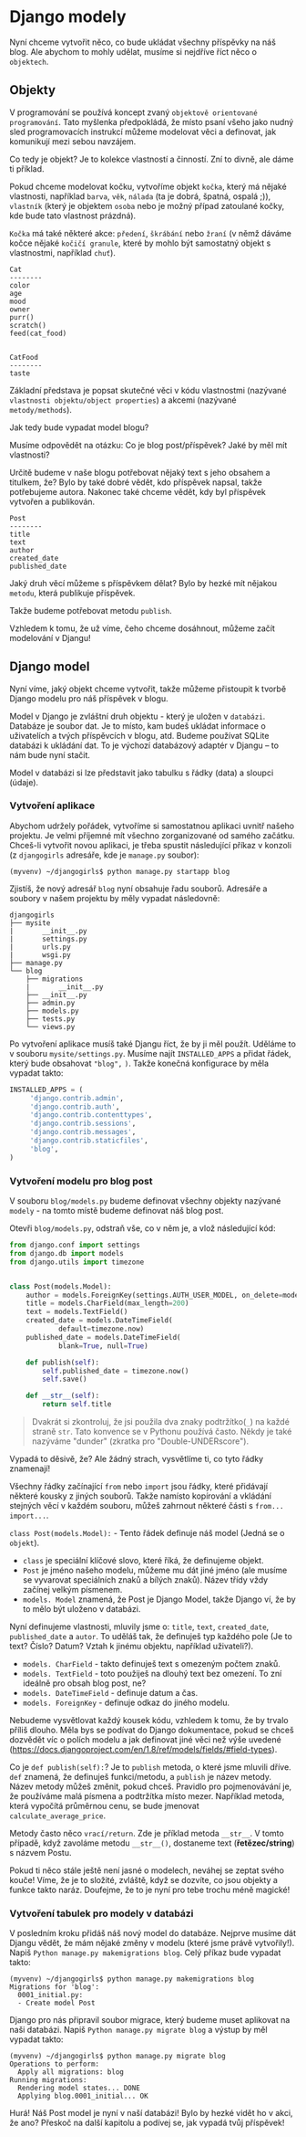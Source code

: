 # Django modely

Nyní chceme vytvořit něco, co bude ukládat všechny příspěvky na náš blog. Ale abychom to mohly udělat, musíme si nejdříve říct něco o `objektech`.

## Objekty

V programování se používá koncept zvaný `objektově orientované programování`. Tato myšlenka předpokládá, že místo psaní všeho jako nudný sled programovacích instrukcí můžeme modelovat věci a definovat, jak komunikují mezi sebou navzájem.

Co tedy je objekt? Je to kolekce vlastností a činností. Zní to divně, ale dáme ti příklad.

Pokud chceme modelovat kočku, vytvoříme objekt `kočka`, který má nějaké vlastnosti, například `barva`, `věk`, `nálada` (ta je dobrá, špatná, ospalá ;)), `vlastník` (který je objektem `osoba` nebo je možný případ zatoulané kočky, kde bude tato vlastnost prázdná).

`Kočka` má také některé akce: `předení`, `škrábání` nebo `žraní` (v němž dáváme kočce nějaké `kočičí granule`, které by mohlo být samostatný objekt s vlastnostmi, například `chuť`).

```
Cat
--------
color
age
mood
owner
purr()
scratch()
feed(cat_food)


CatFood
--------
taste
```  

Základní představa je popsat skutečné věci v kódu vlastnostmi (nazývané `vlastnosti objektu/object properties`) a akcemi (nazývané `metody/methods`).

Jak tedy bude vypadat model blogu?

Musíme odpovědět na otázku: Co je blog post/příspěvek? Jaké by měl mít vlastnosti?

Určitě budeme v naše blogu potřebovat nějaký text s jeho obsahem a titulkem, že? Bylo by také dobré vědět, kdo příspěvek napsal, takže potřebujeme autora. Nakonec také chceme vědět, kdy byl příspěvek vytvořen a publikován.

```
Post
--------
title
text
author
created_date
published_date
```  

Jaký druh věcí můžeme s příspěvkem dělat? Bylo by hezké mít nějakou `metodu`, která publikuje příspěvek.

Takže budeme potřebovat metodu `publish`.

Vzhledem k tomu, že už víme, čeho chceme dosáhnout, můžeme začít modelování v Djangu!

## Django model

Nyní víme, jaký objekt chceme vytvořit, takže můžeme přistoupit k tvorbě Django modelu pro náš příspěvek v blogu.

Model v Django je zvláštní druh objektu - který je uložen v `databázi`. Databáze je soubor dat. Je to místo, kam budeš ukládat informace o uživatelích a tvých příspěvcích v blogu, atd. Budeme používat SQLite databázi k ukládání dat. To je výchozí databázový adaptér v Djangu – to nám bude nyní stačit.

Model v databázi si lze představit jako tabulku s řádky (data) a sloupci (údaje).

### Vytvoření aplikace

Abychom udržely pořádek, vytvoříme si samostatnou aplikaci uvnitř našeho projektu. Je velmi příjemné mít všechno zorganizované od samého začátku. Chceš-li vytvořit novou aplikaci, je třeba spustit následující příkaz v konzoli (z `djangogirls` adresáře, kde je `manage.py` soubor):

```
(myvenv) ~/djangogirls$ python manage.py startapp blog
```  

Zjistíš, že nový adresář `blog` nyní obsahuje řadu souborů. Adresáře a soubory v našem projektu by měly vypadat následovně:

```
djangogirls
├── mysite
|       __init__.py
|       settings.py
|       urls.py
|       wsgi.py
├── manage.py
└── blog
    ├── migrations
    |       __init__.py
    ├── __init__.py
    ├── admin.py
    ├── models.py
    ├── tests.py
    └── views.py
```    

Po vytvoření aplikace musíš také Djangu říct, že by ji měl použít. Uděláme to v souboru `mysite/settings.py`. Musíme najít `INSTALLED_APPS` a přidat řádek, který bude obsahovat `"blog",` `)`. Takže konečná konfigurace by měla vypadat takto:

```python
INSTALLED_APPS = (
     'django.contrib.admin',
     'django.contrib.auth',
     'django.contrib.contenttypes',
     'django.contrib.sessions',
     'django.contrib.messages',
     'django.contrib.staticfiles',
     'blog',
)
```  

### Vytvoření modelu pro blog post

V souboru `blog/models.py` budeme definovat všechny objekty nazývané `modely` - na tomto místě budeme definovat náš blog post.

Otevři `blog/models.py`, odstraň vše, co v něm je, a vlož následující kód:

```python
from django.conf import settings
from django.db import models
from django.utils import timezone


class Post(models.Model):
    author = models.ForeignKey(settings.AUTH_USER_MODEL, on_delete=models.CASCADE)
    title = models.CharField(max_length=200)
    text = models.TextField()
    created_date = models.DateTimeField(
            default=timezone.now)
    published_date = models.DateTimeField(
            blank=True, null=True)

    def publish(self):
        self.published_date = timezone.now()
        self.save()

    def __str__(self):
        return self.title
```

> Dvakrát si zkontroluj, že jsi použila dva znaky podtržítko(`_`) na každé straně `str`. Tato konvence se v Pythonu používá často. Někdy je také nazýváme "dunder" (zkratka pro "Double-UNDERscore").

Vypadá to děsivě, že? Ale žádný strach, vysvětlíme ti, co tyto řádky znamenají!

Všechny řádky začínající `from` nebo `import` jsou řádky, které přidávají některé kousky z jiných souborů. Takže namísto kopírování a vkládání stejných věcí v každém souboru, můžeš zahrnout některé části s `from... import...`.

`class Post(models.Model):` - Tento řádek definuje náš model (Jedná se o `objekt`).

*   `class` je speciální klíčové slovo, které říká, že definujeme objekt.
*   `Post` je jméno našeho modelu, můžeme mu dát jiné jméno (ale musíme se vyvarovat speciálních znaků a bílých znaků). Název třídy vždy začínej velkým písmenem.
*   `models. Model` znamená, že Post je Django Model, takže Django ví, že by to mělo být uloženo v databázi.

Nyní definujeme vlastnosti, mluvily jsme o: `title`, `text`, `created_date`, `published_date` a `autor`. To uděláš tak, že definuješ typ každého pole (Je to text? Číslo? Datum? Vztah k jinému objektu, například uživateli?).

*   `models. CharField` - takto definuješ text s omezeným počtem znaků.
*   `models. TextField` - toto použiješ na dlouhý text bez omezení. To zní ideálně pro obsah blog post, ne?
*   `models. DateTimeField` - definuje datum a čas.
*   `models. ForeignKey` - definuje odkaz do jiného modelu.

Nebudeme vysvětlovat každý kousek kódu, vzhledem k tomu, že by trvalo příliš dlouho. Měla bys se podívat do Django dokumentace, pokud se chceš dozvědět víc o polích modelu a jak definovat jiné věci než výše uvedené (https://docs.djangoproject.com/en/1.8/ref/models/fields/#field-types).

Co je `def publish(self):`? Je to `publish` metoda, o které jsme mluvili dříve. `def` znamená, že definuješ funkci/metodu, a `publish` je název metody. Název metody můžeš změnit, pokud chceš. Pravidlo pro pojmenovávání je, že používáme malá písmena a podtržítka místo mezer. Například metoda, která vypočítá průměrnou cenu, se bude jmenovat `calculate_average_price`.

Metody často něco `vrací/return`. Zde je příklad metoda `__str__`. V tomto případě, když zavoláme metodu `__str__()`, dostaneme text (**řetězec/string**) s názvem Postu.

Pokud ti něco stále ještě není jasné o modelech, neváhej se zeptat svého kouče! Víme, že je to složité, zvláště, když se dozvíte, co jsou objekty a funkce takto naráz. Doufejme, že to je nyní pro tebe trochu méně magické!

### Vytvoření tabulek pro modely v databázi

V posledním kroku přidáš náš nový model do databáze. Nejprve musíme dát Djangu vědět, že mám nějaké změny v modelu (které jsme právě vytvořily!). Napiš `Python manage.py makemigrations blog`. Celý příkaz bude vypadat takto:

```
(myvenv) ~/djangogirls$ python manage.py makemigrations blog
Migrations for 'blog':
  0001_initial.py:
  - Create model Post
```  

Django pro nás připravil soubor migrace, který budeme muset aplikovat na naši databázi. Napiš `Python manage.py migrate blog` a výstup by měl vypadat takto:

```
(myvenv) ~/djangogirls$ python manage.py migrate blog
Operations to perform:
  Apply all migrations: blog
Running migrations:
  Rendering model states... DONE
  Applying blog.0001_initial... OK
```  

Hurá! Náš Post model je nyní v naší databázi! Bylo by hezké vidět ho v akci, že ano? Přeskoč na další kapitolu a podívej se, jak vypadá tvůj příspěvek!
